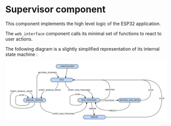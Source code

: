 # Supervisor component

This component implements the high level logic of the ESP32 application.

The `web_interface` component calls its minimal set of functions to react to user actions.

The following diagram is a slightly simplified representation of its internal state machine :

![State machine](doc/supervisor_state_machine.svg)
